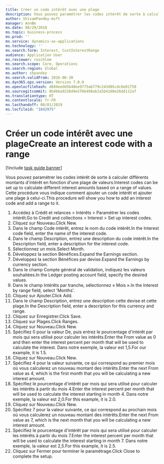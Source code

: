 ```yaml
---
title: Créer un code intérêt avec une plage
description: Vous pouvez paramétrer les codes intérêt de sorte à calculer différents montants d'intérêt en fonction d'une plage de valeurs.
author: ShivamPandey-msft
manager: AnnBe
ms.date: 08/29/2018
ms.topic: business-process
ms.prod: ''
ms.service: dynamics-ax-applications
ms.technology: ''
ms.search.form: Interest, CustInterestRange
audience: Application User
ms.reviewer: roschlom
ms.search.scope: Core, Operations
ms.search.region: Global
ms.author: shpandey
ms.search.validFrom: 2016-06-30
ms.dyn365.ops.version: Version 7.0.0
ms.openlocfilehash: d684eedd5b40ee9775ab779c243d05cdc6e01f58
ms.sourcegitcommit: 8b4b6a9226d4e5f66498ab2a5b4160e26dd112af
ms.translationtype: HT
ms.contentlocale: fr-FR
ms.lasthandoff: 08/01/2019
ms.locfileid: "1842975"
---
```

# <a name="create-an-interest-code-with-a-range"></a><span data-ttu-id="6b710-103">Créer un code intérêt avec une plage</span><span class="sxs-lookup"><span data-stu-id="6b710-103">Create an interest code with a range</span></span>

[!include [task guide banner](../../includes/task-guide-banner.md)]

<span data-ttu-id="6b710-104">Vous pouvez paramétrer les codes intérêt de sorte à calculer différents montants d'intérêt en fonction d'une plage de valeurs.</span><span class="sxs-lookup"><span data-stu-id="6b710-104">Interest codes can be set up to calculate different interest amounts based on a range of values.</span></span> <span data-ttu-id="6b710-105">Cette procédure vous indique comment ajouter un code intérêt et ajouter une plage à celui-ci.</span><span class="sxs-lookup"><span data-stu-id="6b710-105">This procedure will show you how to add an interest code and add a range to it.</span></span>

1. <span data-ttu-id="6b710-106">Accédez à Crédit et relances > Intérêts > Paramétrer les codes intérêt.</span><span class="sxs-lookup"><span data-stu-id="6b710-106">Go to Credit and collections > Interest > Set up interest codes.</span></span>
2. <span data-ttu-id="6b710-107">Cliquez sur Nouveau.</span><span class="sxs-lookup"><span data-stu-id="6b710-107">Click New.</span></span>
3. <span data-ttu-id="6b710-108">Dans le champ Code intérêt, entrez le nom du code intérêt.</span><span class="sxs-lookup"><span data-stu-id="6b710-108">In the Interest code field, enter the name of the interest code.</span></span>
4. <span data-ttu-id="6b710-109">Dans le champ Description, entrez une description du code intérêt.</span><span class="sxs-lookup"><span data-stu-id="6b710-109">In the Description field, enter a description for the interest code.</span></span>
5. <span data-ttu-id="6b710-110">Sélectionnez un mois.</span><span class="sxs-lookup"><span data-stu-id="6b710-110">Select Month.</span></span>
6. <span data-ttu-id="6b710-111">Développez la section Bénéfices.</span><span class="sxs-lookup"><span data-stu-id="6b710-111">Expand the Earnings section.</span></span>
7. <span data-ttu-id="6b710-112">Développez la section Bénéfices par devise.</span><span class="sxs-lookup"><span data-stu-id="6b710-112">Expand the Earnings by currency section.</span></span>
8. <span data-ttu-id="6b710-113">Dans le champ Compte général de validation, indiquez les valeurs souhaitées.</span><span class="sxs-lookup"><span data-stu-id="6b710-113">In the Ledger posting account field, specify the desired values.</span></span>
9. <span data-ttu-id="6b710-114">Dans le champ Intérêts par tranche, sélectionnez « Mois ».</span><span class="sxs-lookup"><span data-stu-id="6b710-114">In the Interest by range field, select 'Months'.</span></span>
10. <span data-ttu-id="6b710-115">Cliquez sur Ajouter.</span><span class="sxs-lookup"><span data-stu-id="6b710-115">Click Add.</span></span>
11. <span data-ttu-id="6b710-116">Dans le champ Description, entrez une description cette devise et cette plage.</span><span class="sxs-lookup"><span data-stu-id="6b710-116">In the Description field, enter a description for this currency and range.</span></span>
12. <span data-ttu-id="6b710-117">Cliquez sur Enregistrer.</span><span class="sxs-lookup"><span data-stu-id="6b710-117">Click Save.</span></span>
13. <span data-ttu-id="6b710-118">Cliquez sur Plages.</span><span class="sxs-lookup"><span data-stu-id="6b710-118">Click Ranges.</span></span>
14. <span data-ttu-id="6b710-119">Cliquez sur Nouveau.</span><span class="sxs-lookup"><span data-stu-id="6b710-119">Click New.</span></span>
15. <span data-ttu-id="6b710-120">Spécifiez 0 pour la valeur De, puis entrez le pourcentage d'intérêt par mois qui sera utilisé pour calculer les intérêts.</span><span class="sxs-lookup"><span data-stu-id="6b710-120">Enter the From value as 0 and then enter the interest percent per month that will be used to calculate the interest.</span></span> <span data-ttu-id="6b710-121">Dans notre exemple, la valeur est 1,5.</span><span class="sxs-lookup"><span data-stu-id="6b710-121">For our example, it is 1.5.</span></span>
16. <span data-ttu-id="6b710-122">Cliquez sur Nouveau.</span><span class="sxs-lookup"><span data-stu-id="6b710-122">Click New.</span></span>
17. <span data-ttu-id="6b710-123">Spécifiez 4 pour la valeur suivante, ce qui correspond au premier mois où vous calculerez un nouveau montant des intérêts.</span><span class="sxs-lookup"><span data-stu-id="6b710-123">Enter the next From value as 4, which is the first month that you will be calculating a new interest amount.</span></span>
18. <span data-ttu-id="6b710-124">Spécifiez le pourcentage d'intérêt par mois qui sera utilisé pour calculer les intérêts à partir du mois 4.</span><span class="sxs-lookup"><span data-stu-id="6b710-124">Enter the interest percent per month that will be used to calculate the interest starting in month 4.</span></span> <span data-ttu-id="6b710-125">Dans notre exemple, la valeur est 2,0.</span><span class="sxs-lookup"><span data-stu-id="6b710-125">For this example, it is 2.0.</span></span>
19. <span data-ttu-id="6b710-126">Cliquez sur Nouveau.</span><span class="sxs-lookup"><span data-stu-id="6b710-126">Click New.</span></span>
20. <span data-ttu-id="6b710-127">Spécifiez 7 pour la valeur suivante, ce qui correspond au prochain mois où vous calculerez un nouveau montant des intérêts.</span><span class="sxs-lookup"><span data-stu-id="6b710-127">Enter the next From value as 7, which is the next month that you will be calculating a new interest amount.</span></span>
21. <span data-ttu-id="6b710-128">Spécifiez le pourcentage d'intérêt par mois qui sera utilisé pour calculer les intérêts à partir du mois 7.</span><span class="sxs-lookup"><span data-stu-id="6b710-128">Enter the interest percent per month that will be used to calculate the interest starting in month 7.</span></span> <span data-ttu-id="6b710-129">Dans notre exemple, la valeur est 2,5.</span><span class="sxs-lookup"><span data-stu-id="6b710-129">For this example, it is 2.5.</span></span>
22. <span data-ttu-id="6b710-130">Cliquez sur Fermer pour terminer le paramétrage.</span><span class="sxs-lookup"><span data-stu-id="6b710-130">Click Close to complete the setup.</span></span>

